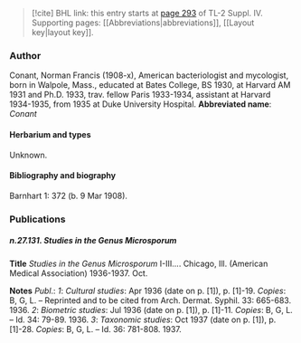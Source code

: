 > [!cite] BHL link: this entry starts at [page 293](https://www.biodiversitylibrary.org/page/33265970) of TL-2 Suppl. IV.
> Supporting pages: [[Abbreviations|abbreviations]], [[Layout key|layout key]].

### Author

Conant, Norman Francis (1908-x), American bacteriologist and mycologist, born in Walpole, Mass., educated at Bates College, BS 1930, at Harvard AM 1931 and Ph.D. 1933, trav. fellow Paris 1933-1934, assistant at Harvard 1934-1935, from 1935 at Duke University Hospital. 
**Abbreviated name**: *Conant*

#### Herbarium and types

Unknown.

#### Bibliography and biography

Barnhart 1: 372 (b. 9 Mar 1908).

### Publications

##### n.27.131. Studies in the Genus Microsporum

**Title**
*Studies in the Genus Microsporum* I-III.... Chicago, Ill. (American Medical Association) 1936-1937. Oct.

**Notes**
*Publ*.: *1*: *Cultural studies*: Apr 1936 (date on p. \[1\]), p. \[1\]-19. *Copies*: B, G, L. – Reprinted and to be cited from Arch. Dermat. Syphil. 33: 665-683. 1936.
*2*: *Biometric studies*: Jul 1936 (date on p. \[1\]), p. \[1\]-11. *Copies*: B, G, L. – Id. 34: 79-89. 1936.
*3*: *Taxonomic studies*: Oct 1937 (date on p. \[1\]), p. \[1\]-28. *Copies*: B, G, L. – Id. 36: 781-808. 1937.

